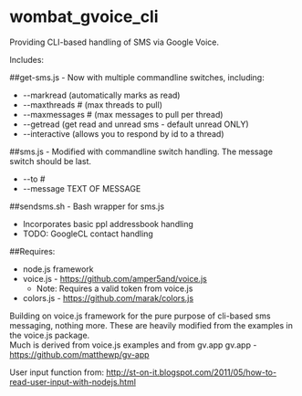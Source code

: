 wombat_gvoice_cli
=================

Providing CLI-based handling of SMS via Google Voice.

Includes:

##get-sms.js - Now with multiple commandline switches, including:
* --markread (automatically marks as read)
* --maxthreads # (max threads to pull)
* --maxmessages # (max messages to pull per thread)
* --getread (get read and unread sms - default unread ONLY)
* --interactive (allows you to respond by id to a thread)

##sms.js - Modified with commandline switch handling.  The message switch should be last.  
* --to # 
* --message TEXT OF MESSAGE

##sendsms.sh - Bash wrapper for sms.js
* Incorporates basic ppl addressbook handling
* TODO:  GoogleCL contact handling

##Requires:
* node.js framework  
* voice.js - https://github.com/amper5and/voice.js  
	* Note:  Requires a valid token from voice.js  
* colors.js - https://github.com/marak/colors.js  

Building on voice.js framework for the pure purpose of cli-based sms messaging, nothing more.  These are heavily modified from the examples in the voice.js package.  
Much is derived from voice.js examples and from gv.app
gv.app - https://github.com/matthewp/gv-app  

User input function from: http://st-on-it.blogspot.com/2011/05/how-to-read-user-input-with-nodejs.html  
